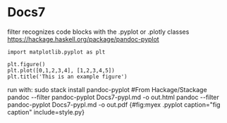 # Docs7

 filter recognizes code blocks with the .pyplot or .plotly classes  https://hackage.haskell.org/package/pandoc-pyplot

```{.pyplot}
import matplotlib.pyplot as plt

plt.figure()
plt.plot([0,1,2,3,4], [1,2,3,4,5])
plt.title('This is an example figure')
```

run with:
	sudo stack install pandoc-pyplot  #From Hackage/Stackage
	pandoc --filter pandoc-pyplot Docs7-pypl.md -o out.html
	pandoc --filter pandoc-pyplot Docs7-pypl.md -o out.pdf
	{#fig:myex .pyplot caption="fig caption" include=style.py}
